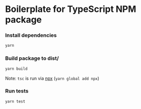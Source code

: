 # Boilerplate for TypeScript NPM package

### Install dependencies
```bash
yarn
```

### Build package to dist/
```bash
yarn build
```
Note: `tsc` is run via [npx](https://www.npmjs.com/package/npx) (`yarn global add npx`)

### Run tests
```bash
yarn test
```
